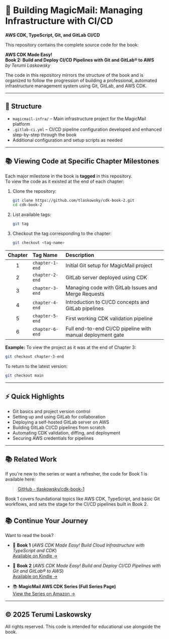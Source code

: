 # 📘 Building MagicMail: Managing Infrastructure with CI/CD  
**AWS CDK, TypeScript, Git, and GitLab CI/CD**

This repository contains the complete source code for the book:

**AWS CDK Made Easy!**  
**Book 2: Build and Deploy CI/CD Pipelines with Git and GitLab® to AWS**  
*by Terumi Laskowsky*

The code in this repository mirrors the structure of the book and is organized to follow the progression of building a professional, automated infrastructure management system using Git, GitLab, and AWS CDK.

---

## 📁 Structure

- `magicmail-infra/` – Main infrastructure project for the MagicMail platform
- `.gitlab-ci.yml` – CI/CD pipeline configuration developed and enhanced step-by-step through the book
- Additional configuration and setup scripts as needed

---

## 📚 Viewing Code at Specific Chapter Milestones

Each major milestone in the book is **tagged** in this repository.  
To view the code as it existed at the end of each chapter:

1. Clone the repository:
   ```bash
   git clone https://github.com/tlaskowsky/cdk-book-2.git
   cd cdk-book-2
   ```

2. List available tags:
   ```bash
   git tag
   ```

3. Checkout the tag corresponding to the chapter:
   ```bash
   git checkout <tag-name>
   ```

| Chapter | Tag Name            | Description                                        |
|:-------:|:--------------------|:--------------------------------------------------|
| 1       | `chapter-1-end`      | Initial Git setup for MagicMail project            |
| 2       | `chapter-2-end`      | GitLab server deployed using CDK                  |
| 3       | `chapter-3-end`      | Managing code with GitLab Issues and Merge Requests |
| 4       | `chapter-4-end`      | Introduction to CI/CD concepts and GitLab pipelines |
| 5       | `chapter-5-end`      | First working CDK validation pipeline             |
| 6       | `chapter-6-end`      | Full end-to-end CI/CD pipeline with manual deployment gate |

**Example:** To view the project as it was at the end of Chapter 3:
```bash
git checkout chapter-3-end
```

To return to the latest version:
```bash
git checkout main
```

---

## ⚡️ Quick Highlights

- Git basics and project version control
- Setting up and using GitLab for collaboration
- Deploying a self-hosted GitLab server on AWS
- Building GitLab CI/CD pipelines from scratch
- Automating CDK validation, diffing, and deployment
- Securing AWS credentials for pipelines

---

## 📚 Related Work

If you're new to the series or want a refresher, the code for Book 1 is available here:

> [GitHub - tlaskowsky/cdk-book-1](https://github.com/tlaskowsky/cdk-book-1)

Book 1 covers foundational topics like AWS CDK, TypeScript, and basic Git workflows, and sets the stage for the CI/CD pipelines built in Book 2.

## 📚 Continue Your Journey

Want to read the book?

- 📘 **Book 1** (*AWS CDK Made Easy! Build Cloud Infrastructure with TypeScript and CDK*)  
  [Available on Kindle →](https://a.co/d/a25mc8O)

- 📗 **Book 2** (*AWS CDK Made Easy! Build and Deploy CI/CD Pipelines with Git and GitLab® to AWS*)  
  [Available on Kindle →](https://a.co/d/btQTnNn)

- 📚 **MagicMail AWS CDK Series (Full Series Page)**  
  [View the Series on Amazon →](https://www.amazon.com/dp/B0F5LCMFSG?binding=kindle_edition&ref=dbs_dp_rwt_sb_pc_tkin)


---

## © 2025 Terumi Laskowsky

All rights reserved. This code is intended for educational use alongside the book.
